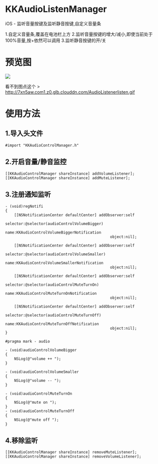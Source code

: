 # KKAudioListenManager
iOS - 监听音量按键及监听静音按键,自定义音量条

1.自定义音量条,覆盖在电池栏上方
2.监听音量按键的增大/减小,即使当前处于100%音量,按+依然可以调用
3.监听静音按键的开/关

# 预览图

![](http://7xn5aw.com1.z0.glb.clouddn.com/AudioListenerlisten.gif) 

看不到图点这个 > http://7xn5aw.com1.z0.glb.clouddn.com/AudioListenerlisten.gif

# 使用方法
## 1.导入头文件
```
#import "KKAudioControlManager.h"
```

## 2.开启音量/静音监控

```
[[KKAudioControlManager shareInstance] addVolumeListener];
[[KKAudioControlManager shareInstance] addMuteListener];
```

## 3.注册通知监听


```
- (void)regNotifi
{
    [[NSNotificationCenter defaultCenter] addObserver:self
                                             selector:@selector(audioControlVolumeBigger)
                                                 name:KKAudioControlVolumeBiggerNotification
                                               object:nil];
    
    [[NSNotificationCenter defaultCenter] addObserver:self
                                             selector:@selector(audioControlVolumeSmaller)
                                                 name:KKAudioControlVolumeSmallerNotification
                                               object:nil];
    
    [[NSNotificationCenter defaultCenter] addObserver:self
                                             selector:@selector(audioControlMuteTurnOn)
                                                 name:KKAudioControlMuteTurnOnNotification
                                               object:nil];
    
    [[NSNotificationCenter defaultCenter] addObserver:self
                                             selector:@selector(audioControlMuteTurnOff)
                                                 name:KKAudioControlMuteTurnOffNotification
                                               object:nil];
}

#pragma mark - audio

- (void)audioControlVolumeBigger
{
    NSLog(@"volume ++ ");
}

- (void)audioControlVolumeSmaller
{
    NSLog(@"volume -- ");
}

- (void)audioControlMuteTurnOn
{
    NSLog(@"mute on ");
}
- (void)audioControlMuteTurnOff
{
    NSLog(@"mute off ");
}

```

## 4.移除监听

```
[[KKAudioControlManager shareInstance] removeMuteListener];
[[KKAudioControlManager shareInstance] removeVolumeListener];
```
